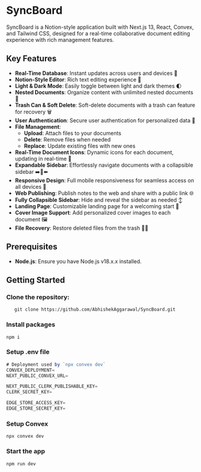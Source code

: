 # SyncBoard

SyncBoard is a Notion-style application built with Next.js 13, React, Convex, and Tailwind CSS, designed for a real-time collaborative document editing experience with rich management features.

## Key Features

- **Real-Time Database**: Instant updates across users and devices 🔗
- **Notion-Style Editor**: Rich text editing experience 📝
- **Light & Dark Mode**: Easily toggle between light and dark themes 🌓
- **Nested Documents**: Organize content with unlimited nested documents 🌲
- **Trash Can & Soft Delete**: Soft-delete documents with a trash can feature for recovery 🗑️
- **User Authentication**: Secure user authentication for personalized data 🔐
- **File Management**:
  - **Upload**: Attach files to your documents
  - **Delete**: Remove files when needed
  - **Replace**: Update existing files with new ones
- **Real-Time Document Icons**: Dynamic icons for each document, updating in real-time 🌠
- **Expandable Sidebar**: Effortlessly navigate documents with a collapsible sidebar ➡️🔀⬅️
- **Responsive Design**: Full mobile responsiveness for seamless access on all devices 📱
- **Web Publishing**: Publish notes to the web and share with a public link 🌐
- **Fully Collapsible Sidebar**: Hide and reveal the sidebar as needed ↕️
- **Landing Page**: Customizable landing page for a welcoming start 🛬
- **Cover Image Support**: Add personalized cover images to each document 🖼️
- **File Recovery**: Restore deleted files from the trash 📄🔄

## Prerequisites

- **Node.js**: Ensure you have Node.js v18.x.x installed.

## Getting Started

### Clone the repository:

```shell
   git clone https://github.com/AbhishekAggarawal/SyncBoard.git
```


### Install packages

```shell
npm i
```

### Setup .env file


```js
# Deployment used by `npx convex dev`
CONVEX_DEPLOYMENT=
NEXT_PUBLIC_CONVEX_URL=

NEXT_PUBLIC_CLERK_PUBLISHABLE_KEY=
CLERK_SECRET_KEY=

EDGE_STORE_ACCESS_KEY=
EDGE_STORE_SECRET_KEY=
```

### Setup Convex

```shell
npx convex dev

```

### Start the app

```shell
npm run dev
```

